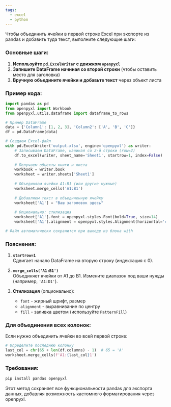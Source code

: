 ```yaml
---
tags:
  - excel
  - python
---
```

Чтобы объединить ячейки в первой строке Excel при экспорте из pandas и добавить туда текст, выполните следующие шаги:

### Основные шаги:
1. **Используйте `pd.ExcelWriter` с движком `openpyxl`**
2. **Запишите DataFrame начиная со второй строки** (чтобы оставить место для заголовка)
3. **Вручную объедините ячейки и добавьте текст** через объект листа

### Пример кода:
```python
import pandas as pd
from openpyxl import Workbook
from openpyxl.utils.dataframe import dataframe_to_rows

# Пример DataFrame
data = {'Column1': [1, 2, 3], 'Column2': ['A', 'B', 'C']}
df = pd.DataFrame(data)

# Создаем Excel-файл
with pd.ExcelWriter('output.xlsx', engine='openpyxl') as writer:
    # Записываем DataFrame, начиная со 2-й строки (row=2)
    df.to_excel(writer, sheet_name='Sheet1', startrow=1, index=False)
    
    # Получаем объекты книги и листа
    workbook = writer.book
    worksheet = writer.sheets['Sheet1']
    
    # Объединяем ячейки A1:B1 (или другие нужные)
    worksheet.merge_cells('A1:B1')
    
    # Добавляем текст в объединенную ячейку
    worksheet['A1'] = "Ваш заголовок здесь"
    
    # Опционально: стилизация
    worksheet['A1'].font = openpyxl.styles.Font(bold=True, size=14)
    worksheet['A1'].alignment = openpyxl.styles.Alignment(horizontal='center', vertical='center')

# Файл автоматически сохранится при выходе из блока with
```

### Пояснения:
1. **`startrow=1`**  
   Сдвигает начало DataFrame на вторую строку (индексация с 0).

2. **`merge_cells('A1:B1')`**  
   Объединяет ячейки от A1 до B1. Измените диапазон под ваши нужды (например, `'A1:D1'`).

3. **Стилизация** (опционально):
   - `font` - жирный шрифт, размер
   - `alignment` - выравнивание по центру
   - `fill` - заливка цветом (используйте `PatternFill`)

### Для объединения всех колонок:
Если нужно объединить ячейки во всей первой строке:
```python
# Определите последнюю колонку
last_col = chr(65 + len(df.columns) - 1)  # 65 = 'A'
worksheet.merge_cells(f'A1:{last_col}1')
```

### Требования:
```bash
pip install pandas openpyxl
```

Этот метод сохраняет все функциональности pandas для экспорта данных, добавляя возможность кастомного форматирования через openpyxl.